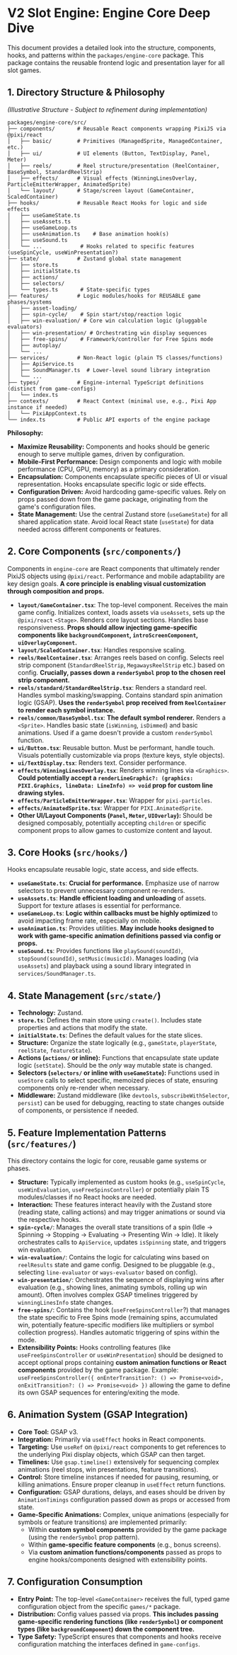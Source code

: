 # V2 Slot Engine: Engine Core Deep Dive

This document provides a detailed look into the structure, components, hooks, and patterns within the `packages/engine-core` package. This package contains the reusable frontend logic and presentation layer for all slot games.

## 1. Directory Structure & Philosophy

*(Illustrative Structure - Subject to refinement during implementation)*
```
packages/engine-core/src/
├── components/       # Reusable React components wrapping PixiJS via @pixi/react
│   ├── basic/        # Primitives (ManagedSprite, ManagedContainer, etc.)
│   ├── ui/           # UI elements (Button, TextDisplay, Panel, Meter)
│   ├── reels/        # Reel structure/presentation (ReelContainer, BaseSymbol, StandardReelStrip)
│   ├── effects/      # Visual effects (WinningLinesOverlay, ParticleEmitterWrapper, AnimatedSprite)
│   └── layout/       # Stage/screen layout (GameContainer, ScaledContainer)
├── hooks/            # Reusable React Hooks for logic and side effects
│   ├── useGameState.ts
│   ├── useAssets.ts
│   ├── useGameLoop.ts
│   ├── useAnimation.ts    # Base animation hook(s)
│   ├── useSound.ts
│   └── ...            # Hooks related to specific features (useSpinCycle, useWinPresentation?)
├── state/            # Zustand global state management
│   ├── store.ts
│   ├── initialState.ts
│   ├── actions/
│   ├── selectors/
│   └── types.ts       # State-specific types
├── features/         # Logic modules/hooks for REUSABLE game phases/systems
│   ├── asset-loading/
│   ├── spin-cycle/    # Spin start/stop/reaction logic
│   ├── win-evaluation/ # Core win calculation logic (pluggable evaluators)
│   ├── win-presentation/ # Orchestrating win display sequences
│   ├── free-spins/    # Framework/controller for Free Spins mode
│   ├── autoplay/
│   └── ...
├── services/         # Non-React logic (plain TS classes/functions)
│   ├── ApiService.ts
│   ├── SoundManager.ts  # Lower-level sound library integration
│   └── ...
├── types/            # Engine-internal TypeScript definitions (distinct from game-configs)
│   └── index.ts
├── contexts/         # React Context (minimal use, e.g., Pixi App instance if needed)
│   └── PixiAppContext.ts
└── index.ts          # Public API exports of the engine package
```

**Philosophy:**
*   **Maximize Reusability:** Components and hooks should be generic enough to serve multiple games, driven by configuration.
*   **Mobile-First Performance:** Design components and logic with mobile performance (CPU, GPU, memory) as a primary consideration.
*   **Encapsulation:** Components encapsulate specific pieces of UI or visual representation. Hooks encapsulate specific logic or side effects.
*   **Configuration Driven:** Avoid hardcoding game-specific values. Rely on props passed down from the game package, originating from the game's configuration files.
*   **State Management:** Use the central Zustand store (`useGameState`) for all shared application state. Avoid local React state (`useState`) for data needed across different components or features.

## 2. Core Components (`src/components/`)

Components in `engine-core` are React components that ultimately render PixiJS objects using `@pixi/react`. Performance and mobile adaptability are key design goals. **A core principle is enabling visual customization through composition and props.**

*   **`layout/GameContainer.tsx`**: The top-level component. Receives the main game config. Initializes context, loads assets via `useAssets`, sets up the `@pixi/react` `<Stage>`. Renders core layout sections. Handles base responsiveness. **Props should allow injecting game-specific components like `backgroundComponent`, `introScreenComponent`, `uiOverlayComponent`.**
*   **`layout/ScaledContainer.tsx`**: Handles responsive scaling.
*   **`reels/ReelContainer.tsx`**: Arranges reels based on config. Selects reel strip component (`StandardReelStrip`, `MegawaysReelStrip` etc.) based on config. **Crucially, passes down a `renderSymbol` prop to the chosen reel strip component.**
*   **`reels/standard/StandardReelStrip.tsx`**: Renders a standard reel. Handles symbol masking/swapping. Contains standard spin animation logic (GSAP). **Uses the `renderSymbol` prop received from `ReelContainer` to render each symbol instance.**
*   **`reels/common/BaseSymbol.tsx`**: **The default symbol renderer.** Renders a `<Sprite>`. Handles basic state (`isWinning`, `isDimmed`) and basic animations. Used if a game doesn't provide a custom `renderSymbol` function.
*   **`ui/Button.tsx`**: Reusable button. Must be performant, handle touch. Visuals potentially customizable via props (texture keys, style objects).
*   **`ui/TextDisplay.tsx`**: Renders text. Consider performance.
*   **`effects/WinningLinesOverlay.tsx`**: Renders winning lines via `<Graphics>`. **Could potentially accept a `renderLineGraphic?: (graphics: PIXI.Graphics, lineData: LineInfo) => void` prop for custom line drawing styles.**
*   **`effects/ParticleEmitterWrapper.tsx`**: Wrapper for `pixi-particles`.
*   **`effects/AnimatedSprite.tsx`**: Wrapper for `PIXI.AnimatedSprite`.
*   **Other UI/Layout Components (`Panel`, `Meter`, `UIOverlay`):** Should be designed composably, potentially accepting `children` or specific component props to allow games to customize content and layout.

## 3. Core Hooks (`src/hooks/`)

Hooks encapsulate reusable logic, state access, and side effects.

*   **`useGameState.ts`**: **Crucial for performance.** Emphasize use of narrow selectors to prevent unnecessary component re-renders.
*   **`useAssets.ts`**: **Handle efficient loading and unloading** of assets. Support for texture atlases is essential for performance.
*   **`useGameLoop.ts`**: **Logic within callbacks must be highly optimized** to avoid impacting frame rate, especially on mobile.
*   **`useAnimation.ts`**: Provides utilities. **May include hooks designed to work with game-specific animation definitions passed via config or props.**
*   **`useSound.ts`**: Provides functions like `playSound(soundId)`, `stopSound(soundId)`, `setMusic(musicId)`. Manages loading (via `useAssets`) and playback using a sound library integrated in `services/SoundManager.ts`.

## 4. State Management (`src/state/`)

*   **Technology:** Zustand.
*   **`store.ts`**: Defines the main store using `create()`. Includes state properties and actions that modify the state.
*   **`initialState.ts`**: Defines the default values for the state slices.
*   **Structure:** Organize the state logically (e.g., `gameState`, `playerState`, `reelState`, `featureState`).
*   **Actions (`actions/` or inline):** Functions that encapsulate state update logic (`setState`). Should be the *only* way mutable state is changed.
*   **Selectors (`selectors/` or inline with `useGameState`):** Functions used in `useStore` calls to select specific, memoized pieces of state, ensuring components only re-render when necessary.
*   **Middleware:** Zustand middleware (like `devtools`, `subscribeWithSelector`, `persist`) can be used for debugging, reacting to state changes outside of components, or persistence if needed.

## 5. Feature Implementation Patterns (`src/features/`)

This directory contains the logic for core, reusable game systems or phases.

*   **Structure:** Typically implemented as custom hooks (e.g., `useSpinCycle`, `useWinEvaluation`, `useFreeSpinsController`) or potentially plain TS modules/classes if no React hooks are needed.
*   **Interaction:** These features interact heavily with the Zustand store (reading state, calling actions) and may trigger animations or sound via the respective hooks.
*   **`spin-cycle/`**: Manages the overall state transitions of a spin (Idle -> Spinning -> Stopping -> Evaluating -> Presenting Win -> Idle). It likely orchestrates calls to `ApiService`, updates `isSpinning` state, and triggers win evaluation.
*   **`win-evaluation/`**: Contains the logic for calculating wins based on `reelResults` state and game config. Designed to be pluggable (e.g., selecting `line-evaluator` or `ways-evaluator` based on config).
*   **`win-presentation/`**: Orchestrates the sequence of displaying wins after evaluation (e.g., showing lines, animating symbols, rolling up win amount). Often involves complex GSAP timelines triggered by `winningLinesInfo` state changes.
*   **`free-spins/`**: Contains the hook (`useFreeSpinsController`?) that manages the state specific to Free Spins mode (remaining spins, accumulated win, potentially feature-specific modifiers like multipliers or symbol collection progress). Handles automatic triggering of spins within the mode.
*   **Extensibility Points:** Hooks controlling features (like `useFreeSpinsController` or `useWinPresentation`) should be designed to accept optional props containing **custom animation functions or React components** provided by the game package. Example: `useFreeSpinsController({ onEnterTransition?: () => Promise<void>, onExitTransition?: () => Promise<void> })` allowing the game to define its own GSAP sequences for entering/exiting the mode.

## 6. Animation System (GSAP Integration)

*   **Core Tool:** GSAP v3.
*   **Integration:** Primarily via `useEffect` hooks in React components.
*   **Targeting:** Use `useRef` on `@pixi/react` components to get references to the underlying Pixi display objects, which GSAP can then target.
*   **Timelines:** Use `gsap.timeline()` extensively for sequencing complex animations (reel stops, win presentations, feature transitions).
*   **Control:** Store timeline instances if needed for pausing, resuming, or killing animations. Ensure proper cleanup in `useEffect` return functions.
*   **Configuration:** GSAP durations, delays, and eases should be driven by `AnimationTimings` configuration passed down as props or accessed from state.
*   **Game-Specific Animations:** Complex, unique animations (especially for symbols or feature transitions) are implemented primarily:
    *   Within **custom symbol components** provided by the game package (using the `renderSymbol` prop pattern).
    *   Within **game-specific feature components** (e.g., bonus screens).
    *   Via **custom animation functions/components** passed as props to engine hooks/components designed with extensibility points.

## 7. Configuration Consumption

*   **Entry Point:** The top-level `<GameContainer>` receives the full, typed game configuration object from the specific `games/*` package.
*   **Distribution:** Config values passed via props. **This includes passing game-specific rendering functions (like `renderSymbol`) or component types (like `backgroundComponent`) down the component tree.**
*   **Type Safety:** TypeScript ensures that components and hooks receive configuration matching the interfaces defined in `game-configs`.
